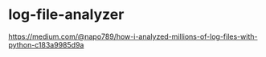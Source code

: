 # log-file-analyzer
https://medium.com/@napo789/how-i-analyzed-millions-of-log-files-with-python-c183a9985d9a
